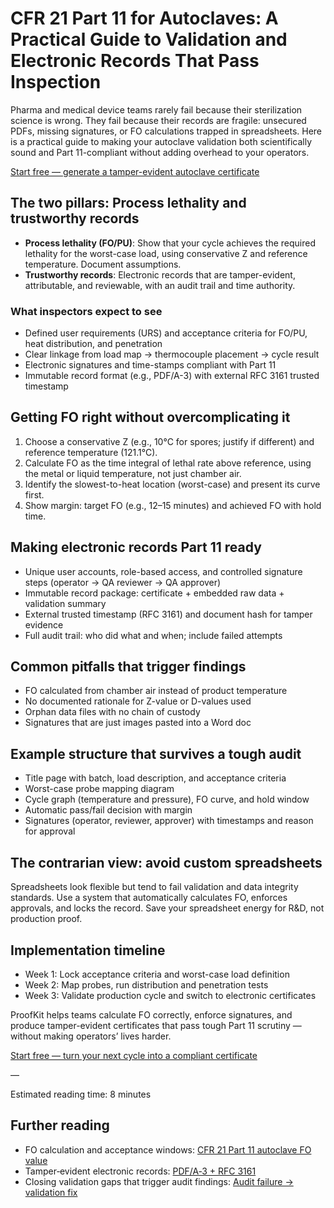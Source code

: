 # CFR 21 Part 11 for Autoclaves: A Practical Guide to Validation and Electronic Records That Pass Inspection

Pharma and medical device teams rarely fail because their sterilization science is wrong. They fail because their records are fragile: unsecured PDFs, missing signatures, or FO calculations trapped in spreadsheets. Here is a practical guide to making your autoclave validation both scientifically sound and Part 11-compliant without adding overhead to your operators.

[Start free — generate a tamper-evident autoclave certificate](/auth/get-started)

## The two pillars: Process lethality and trustworthy records

- **Process lethality (FO/PU)**: Show that your cycle achieves the required lethality for the worst-case load, using conservative Z and reference temperature. Document assumptions.
- **Trustworthy records**: Electronic records that are tamper-evident, attributable, and reviewable, with an audit trail and time authority.

### What inspectors expect to see

- Defined user requirements (URS) and acceptance criteria for FO/PU, heat distribution, and penetration
- Clear linkage from load map → thermocouple placement → cycle result
- Electronic signatures and time-stamps compliant with Part 11
- Immutable record format (e.g., PDF/A-3) with external RFC 3161 trusted timestamp

## Getting FO right without overcomplicating it

1. Choose a conservative Z (e.g., 10°C for spores; justify if different) and reference temperature (121.1°C).
2. Calculate FO as the time integral of lethal rate above reference, using the metal or liquid temperature, not just chamber air.
3. Identify the slowest-to-heat location (worst-case) and present its curve first.
4. Show margin: target FO (e.g., 12–15 minutes) and achieved FO with hold time.

## Making electronic records Part 11 ready

- Unique user accounts, role-based access, and controlled signature steps (operator → QA reviewer → QA approver)
- Immutable record package: certificate + embedded raw data + validation summary
- External trusted timestamp (RFC 3161) and document hash for tamper evidence
- Full audit trail: who did what and when; include failed attempts

## Common pitfalls that trigger findings

- FO calculated from chamber air instead of product temperature
- No documented rationale for Z-value or D-values used
- Orphan data files with no chain of custody
- Signatures that are just images pasted into a Word doc

## Example structure that survives a tough audit

- Title page with batch, load description, and acceptance criteria
- Worst-case probe mapping diagram
- Cycle graph (temperature and pressure), FO curve, and hold window
- Automatic pass/fail decision with margin
- Signatures (operator, reviewer, approver) with timestamps and reason for approval

## The contrarian view: avoid custom spreadsheets

Spreadsheets look flexible but tend to fail validation and data integrity standards. Use a system that automatically calculates FO, enforces approvals, and locks the record. Save your spreadsheet energy for R&D, not production proof.

## Implementation timeline

- Week 1: Lock acceptance criteria and worst-case load definition
- Week 2: Map probes, run distribution and penetration tests
- Week 3: Validate production cycle and switch to electronic certificates

ProofKit helps teams calculate FO correctly, enforce signatures, and produce tamper-evident certificates that pass tough Part 11 scrutiny — without making operators’ lives harder.

[Start free — turn your next cycle into a compliant certificate](/auth/get-started)

—

Estimated reading time: 8 minutes

## Further reading

- FO calculation and acceptance windows: [CFR 21 Part 11 autoclave FO value](/blog/cfr11-autoclave-fo-value)
- Tamper‑evident electronic records: [PDF/A‑3 + RFC 3161](/blog/pdfa3-rfc3161-tamper-evident)
- Closing validation gaps that trigger audit findings: [Audit failure → validation fix](/blog/audit-failure-validation-fix)


